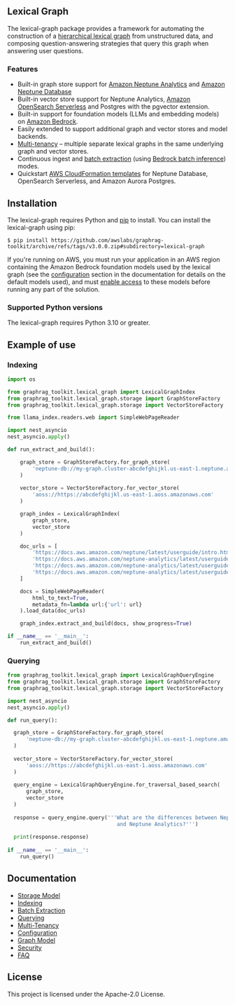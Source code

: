 ## Lexical Graph

The lexical-graph package provides a framework for automating the construction of a [hierarchical lexical graph](../docs/lexical-graph/graph-model.md) from unstructured data, and composing question-answering strategies that query this graph when answering user questions. 

### Features

  - Built-in graph store support for [Amazon Neptune Analytics](https://docs.aws.amazon.com/neptune-analytics/latest/userguide/what-is-neptune-analytics.html) and [Amazon Neptune Database](https://docs.aws.amazon.com/neptune/latest/userguide/intro.html) 
  - Built-in vector store support for Neptune Analytics, [Amazon OpenSearch Serverless](https://docs.aws.amazon.com/opensearch-service/latest/developerguide/serverless.html) and Postgres with the pgvector extension.
  - Built-in support for foundation models (LLMs and embedding models) on [Amazon Bedrock](https://docs.aws.amazon.com/bedrock/).
  - Easily extended to support additional graph and vector stores and model backends.
  - [Multi-tenancy](../docs/lexical-graph/multi-tenancy.md) – multiple separate lexical graphs in the same underlying graph and vector stores.
  - Continuous ingest and [batch extraction](../docs/lexical-graph/batch-extraction.md) (using [Bedrock batch inference](https://docs.aws.amazon.com/bedrock/latest/userguide/batch-inference.html)) modes.
  - Quickstart [AWS CloudFormation templates](../examples/lexical-graph/cloudformation-templates/) for Neptune Database, OpenSearch Serverless, and Amazon Aurora Postgres.

## Installation

The lexical-graph requires Python and [pip](http://www.pip-installer.org/en/latest/) to install. You can install the lexical-graph using pip:

```
$ pip install https://github.com/awslabs/graphrag-toolkit/archive/refs/tags/v3.0.0.zip#subdirectory=lexical-graph
```

If you're running on AWS, you must run your application in an AWS region containing the Amazon Bedrock foundation models used by the lexical graph (see the [configuration](../docs/lexical-graph/configuration.md#graphragconfig) section in the documentation for details on the default models used), and must [enable access](https://docs.aws.amazon.com/bedrock/latest/userguide/model-access.html) to these models before running any part of the solution.

### Supported Python versions

The lexical-graph requires Python 3.10 or greater.

## Example of use

### Indexing

```python
import os

from graphrag_toolkit.lexical_graph import LexicalGraphIndex
from graphrag_toolkit.lexical_graph.storage import GraphStoreFactory
from graphrag_toolkit.lexical_graph.storage import VectorStoreFactory

from llama_index.readers.web import SimpleWebPageReader

import nest_asyncio
nest_asyncio.apply()

def run_extract_and_build():

    graph_store = GraphStoreFactory.for_graph_store(
        'neptune-db://my-graph.cluster-abcdefghijkl.us-east-1.neptune.amazonaws.com'
    )
    
    vector_store = VectorStoreFactory.for_vector_store(
        'aoss://https://abcdefghijkl.us-east-1.aoss.amazonaws.com'
    )

    graph_index = LexicalGraphIndex(
        graph_store, 
        vector_store
    )

    doc_urls = [
        'https://docs.aws.amazon.com/neptune/latest/userguide/intro.html',
        'https://docs.aws.amazon.com/neptune-analytics/latest/userguide/what-is-neptune-analytics.html',
        'https://docs.aws.amazon.com/neptune-analytics/latest/userguide/neptune-analytics-features.html',
        'https://docs.aws.amazon.com/neptune-analytics/latest/userguide/neptune-analytics-vs-neptune-database.html'
    ]

    docs = SimpleWebPageReader(
        html_to_text=True,
        metadata_fn=lambda url:{'url': url}
    ).load_data(doc_urls)

    graph_index.extract_and_build(docs, show_progress=True)

if __name__ == '__main__':
    run_extract_and_build()
```

### Querying

```python
from graphrag_toolkit.lexical_graph import LexicalGraphQueryEngine
from graphrag_toolkit.lexical_graph.storage import GraphStoreFactory
from graphrag_toolkit.lexical_graph.storage import VectorStoreFactory

import nest_asyncio
nest_asyncio.apply()

def run_query():

  graph_store = GraphStoreFactory.for_graph_store(
      'neptune-db://my-graph.cluster-abcdefghijkl.us-east-1.neptune.amazonaws.com'
  )
  
  vector_store = VectorStoreFactory.for_vector_store(
      'aoss://https://abcdefghijkl.us-east-1.aoss.amazonaws.com'
  )
  
  query_engine = LexicalGraphQueryEngine.for_traversal_based_search(
      graph_store, 
      vector_store
  )
  
  response = query_engine.query('''What are the differences between Neptune Database 
                                   and Neptune Analytics?''')
  
  print(response.response)
  
if __name__ == '__main__':
    run_query()
```

## Documentation

  - [Storage Model](../docs/lexical-graph/storage-model.md) 
  - [Indexing](../docs/lexical-graph/indexing.md) 
  - [Batch Extraction](../docs/lexical-graph/batch-extraction.md) 
  - [Querying](../docs/lexical-graph/querying.md) 
  - [Multi-Tenancy](../docs/lexical-graph/multi-tenancy.md) 
  - [Configuration](../docs/lexical-graph/configuration.md) 
  - [Graph Model](../docs/lexical-graph/graph-model.md)
  - [Security](../docs/lexical-graph/security.md)
  - [FAQ](../docs/lexical-graph/faq.md)


## License

This project is licensed under the Apache-2.0 License.

